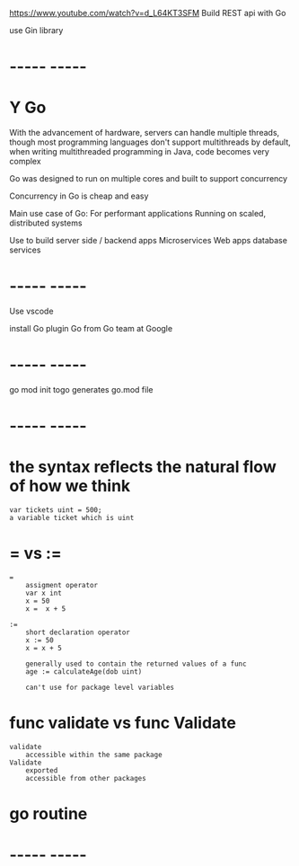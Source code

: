 
https://www.youtube.com/watch?v=d_L64KT3SFM
Build REST api with Go 

use Gin library 

# ----- ----- # 
# Y Go

With the advancement of hardware, servers can handle multiple threads,
though most programming languages don't support multithreads by default,
when writing multithreaded programming in Java, code becomes very complex

Go was designed to 
    run on multiple cores and 
    built to support concurrency 

Concurrency in Go is cheap and easy 

Main use case of Go:
For performant applications 
Running on scaled, distributed systems 

Use to build server side / backend apps 
Microservices 
Web apps 
database services 

# ----- ----- # 
Use vscode 

install Go plugin 
Go 
from Go team at Google

# ----- ----- # 

go mod init togo 
    generates go.mod file 

# ----- ----- # 

# the syntax reflects the natural flow of how we think 
    var tickets uint = 500;
    a variable ticket which is uint

# = vs :=

    = 
        assigment operator 
        var x int
        x = 50
        x =  x + 5

    :=
        short declaration operator 
        x := 50
        x = x + 5

        generally used to contain the returned values of a func 
        age := calculateAge(dob uint)

        can't use for package level variables 

# func validate        vs       func Validate 
    validate 
        accessible within the same package 
    Validate 
        exported 
        accessible from other packages 

# go routine 

# ----- ----- # 







